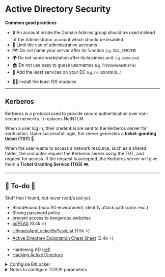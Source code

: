 # Active Directory Security

<div class="row row-cols-md-2"><div>

**Common good practices**

* 🔒 An account inside the Domain Admins group should be used instead of the Administrator account which should be disabled.
* 🔑 Limit the use of administrative accounts
* 🗺️ Do not name your server after its function <small>(i.g. SQL_SERVER)</small>
* 🌍 Do not name workstation after its business unit <small>(i.g. sales-xxx)</small>
* 🏠 Do not use easy to guess usernames <small>(i.g. firstname.lastname)</small>
* 🪺 Add the least services on your DC <small>(i.g. no ISS/WSUS...)</small>
</div><div>

* 🏄‍♂️ Install the least ISS modules

</div></div>

<hr class="sep-both">

## Kerberos

<div class="row row-cols-md-2"><div>

Kerberos is a protocol used to provide secure authentication over non-secure networks. It replaces NetNTLM.

When a user log in, their credential are sent to the Kerberos server for verification. Upon successful login, the server generates a **ticket-granting ticket (TGT)** 🎫.

When the user wants to access a network resource, such as a shared folder, the computer request the Kerberos server using the TGT, and request for access. If the request is accepted, the Kerberos server will give them a **Ticket Granting Service (TGS)** 🎟️.
</div><div>
</div></div>

<hr class="sep-both">

## 👻 To-do 👻

Stuff that I found, but never read/used yet.

<div class="row row-cols-md-2"><div>

* BloodHound (map AD environment, identify attack paths/priv. esc.)
* Strong password policy
* prevent access to dangerous websites
* [adPEAS](https://github.com/61106960/adPEAS) (0.4k ⭐)
* [UltimateAppLockerByPassList](https://github.com/api0cradle/UltimateAppLockerByPassList) (1.5k ⭐)
* [Active Directory Exploitation Cheat Sheet](https://github.com/S1ckB0y1337/Active-Directory-Exploitation-Cheat-Sheet) (3.4k ⭐)
</div><div>

* Hardening AD ([ref](https://blog.netwrix.fr/2019/05/06/securiser-votre-annuaire-ad-contre-les-attaques-de-malware/))
* [Hacking Active Directory](https://tryhackme.com/module/hacking-active-directory)

<details class="details-n">
<summary>Configure BitLocker</summary>

* Also in Windows Security
* Network Unlock

**1)** The first part is installing BitLocker on the server:

* Start the Server Manager
* Click on "Add roles and features"
* Press Next thrice
* In Features, select BitLocker

**2)** Then we need to configure it:

* Go to Tools > Group Policy Management
* Right-click on a GPO > Edit <small>(you could create a GPO and apply it on the whole domain, or a GPO only for some OUs...)</small>
* Navigate to "Computer Configuration" > "Policies" > "Administrative Templates" > "Windows Components" > "BitLocker Drive Encryption"
* ~~Enable the "Turn on BitLocker"~~
* Go Navigate to "Operating system drives"
* Enable the "Require additional authentication at startup"
    * Select "Allow BitLocker without a compatible TPM"
    * Select "Do not allow startup PIN with TPM"
* Enable "Choose how BitLocker-protected operating system drives can be recovered"
    * Select the "Save BitLocker recovery information to AD DS for operating system drives"
* Navigate back to parent
* ~~Configure "Choose drive encryption method and cipher strength" <small>(encryption method, cipher strength...)</small>~~

**3)** On the Windows 10, you need to use a local administrator account, refer to the "Get started" section if needed.

* Open a powershell/CMD as an administrator
* Enter "gpedit.msc"
* Navigate to "Computer Configuration" > "Administrative Templates" > "Windows Components" > "BitLocker Drive Encryption"
* ...
* Restart

Then, right-click on the drive to encrypt, select "Bitlocker", and encrypt it. If prompted for a password when starting the workstation, then something went wrong in your configuration.
</details>

<details class="details-n">
<summary>Notes to configure TCP/IP parameters</summary>

You can either use the Windows Registry, or a group policy. Here are some parameters that you may want to set.

* SynAttackProtect <small>(SYN flood attacks)</small>
* EnableDeadGWDetect <small>(Detect dead gateways)</small>
* EnablePMTUdiscovery <small>(Avoid fragmentation...)</small>
* KeepAliveTime <small>(Timeout for inactive connections)</small>
* TCPMaxPortsExhausted <small>(Prevent from exhausting ports)</small>
* PerformRouterDiscovery <small>(Can simply the configuration but allow attackers to set up rogue routers/... to redirect traffic)</small>
* NoNameReleaseOnDemand <small>(Release the NetBios name when no longer needed to prevent attacker from obtaining information)</small>
* TcpMaxConnectResponseRetransmissions <small>(can help to prevent SYN flood attacks, but may exhaust system resources)</small>
</details>
</div></div>